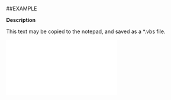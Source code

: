 

##EXAMPLE

**Description**

This text may be copied to the notepad, and saved as a *.vbs file.

![](../../Examples/vbs/ClientScript.OnCurrentSaleSaved.vbs.txt)





